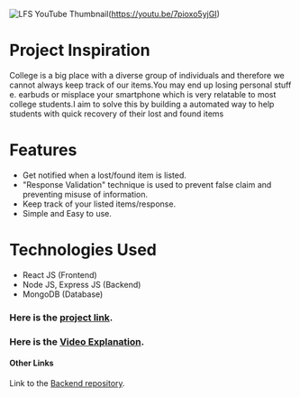 ![LFS YouTube Thumbnail](https://user-images.githubusercontent.com/44138255/122166119-c88c8280-ce96-11eb-98ec-cf65fb18d0e6.png)(https://youtu.be/7pioxo5yjGI)


# Project Inspiration

College is a big place with a diverse group of individuals and therefore we cannot always keep track of our items.You may end up losing personal stuff e. earbuds or misplace your smartphone which is very relatable to most  college students.I aim to solve this by building a automated way to help students with quick recovery of
their lost and found items 

# Features
* Get notified when a lost/found item is listed.
* "Response Validation" technique is used to prevent false claim and preventing misuse of information.
* Keep track of your listed items/response.
* Simple and Easy to use.


# Technologies Used
* React JS (Frontend)
* Node JS, Express JS (Backend)
* MongoDB (Database)


### Here is the [project link](https://lfs-project.herokuapp.com/).
### Here is the [Video Explanation](https://youtu.be/7pioxo5yjGI).

#### Other Links
Link to the [Backend repository](https://github.com/eswarupkumar/lfs-backend-server).

